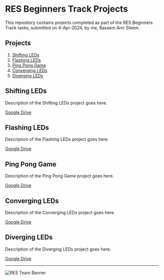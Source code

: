 # RES Beginners Track Projects

This repository contains projects completed as part of the RES Beginners Track tasks, submitted on 4-Apr-2024, by me, Bassem Amr Sleem.

## Projects

1. [Shifting LEDs](#shifting-leds)
2. [Flashing LEDs](#flashing-leds)
3. [Ping Pong Game](#ping-pong-game)
4. [Converging LEDs](#converging-leds)
5. [Diverging LEDs](#diverging-leds)

## Shifting LEDs

Description of the Shifting LEDs project goes here.

[Google Drive](https://drive.google.com/drive/folders/1gitDfr0EphA4PBCdn_JHdxQZoPWfB31-?usp=drive_link)

## Flashing LEDs

Description of the Flashing LEDs project goes here.

[Google Drive](https://drive.google.com/drive/folders/1vkyU2K5OVTgniPbkAJb7ntj1SEBeASqF?usp=drive_link)

## Ping Pong Game

Description of the Ping Pong Game project goes here.

[Google Drive](https://drive.google.com/drive/folders/1bK5Q0MCuSnPv2nrXZHUn_Tqhx76jWHxX?usp=drive_link)

## Converging LEDs

Description of the Converging LEDs project goes here.

[Google Drive]([link-to-google-drive-folder](https://drive.google.com/drive/folders/1HFWnR-Fk-PsszBq_cSYCqLQvX8eJKQsi?usp=drive_link))

## Diverging LEDs

Description of the Diverging LEDs project goes here.

[Google Drive](https://drive.google.com/drive/folders/18VwiQQltLBNpSwSIT9TeQS_9eCFNkWK2?usp=drive_link)

---

![RES Team Banner](https://lh5.googleusercontent.com/xaPQksS4IAj3wYv1jr4THVyFid5oeMtjK_q8ZrucMv3vo7EcTdyGxSzomV_FrZk7GcJSvjcAq2NXZzl9ankCdNZZQh6lmxTsbKse81mZ9boQMtpqdzA9-8SvjctpmtPpiw=w1080)

